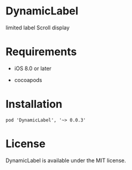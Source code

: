 # DynamicLabel

limited label Scroll display

# Requirements

* iOS 8.0 or later

* cocoapods


# Installation


    pod 'DynamicLabel', '~> 0.0.3'
    
# License

DynamicLabel is available under the MIT license.
